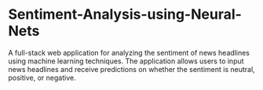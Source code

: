 # Sentiment-Analysis-using-Neural-Nets
 A full-stack web application for analyzing the sentiment of news headlines using machine learning techniques. The application allows users to input news headlines and receive predictions on whether the sentiment is neutral, positive, or negative.
